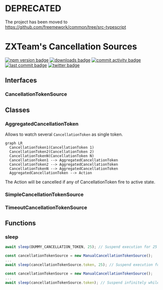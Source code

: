 # DEPRECATED

The project has been moved to https://github.com/freemework/common/tree/src-typescript

# ZXTeam's Cancellation Sources
[![npm version badge](https://img.shields.io/npm/v/@zxteam/cancellation.svg)](https://www.npmjs.com/package/@zxteam/cancellation)
[![downloads badge](https://img.shields.io/npm/dm/@zxteam/cancellation.svg)](https://www.npmjs.org/package/@zxteam/cancellation)
[![commit activity badge](https://img.shields.io/github/commit-activity/m/zxteamorg/node.cancellation)](https://github.com/zxteamorg/node.cancellation/pulse)
[![last commit badge](https://img.shields.io/github/last-commit/zxteamorg/node.cancellation)](https://github.com/zxteamorg/node.cancellation/graphs/commit-activity)
[![twitter badge](https://img.shields.io/twitter/follow/zxteamorg?style=social&logo=twitter)](https://twitter.com/zxteamorg)

## Interfaces
### CancellationTokenSource

## Classes
### AggregatedCancellationToken
Allows to watch several `CancellationToken` as single token.
```mermaid
graph LR
  CancellationToken1(CancellationToken 1)
  CancellationToken2(CancellationToken 2)
  CancellationTokenN(CancellationToken N)
  CancellationToken1 --> AggregatedCancellationToken
  CancellationToken2 --> AggregatedCancellationToken
  CancellationTokenN --> AggregatedCancellationToken
  AggregatedCancellationToken --> Action
```
The Action will be cancelled if any of CancellationToken fire to active state.
### SimpleCancellationTokenSource
### TimeoutCancellationTokenSource

## Functions
### sleep
```typescript
await sleep(DUMMY_CANCELLATION_TOKEN, 25); // Suspend execution for 25 milliseconds
```
```typescript
const cancellationTokenSource = new ManualCancellationTokenSource();
...
await sleep(cancellationTokenSource.token, 25); // Suspend execution for 25 milliseconds or cancel if cancellationTokenSource activates
```
```typescript
const cancellationTokenSource = new ManualCancellationTokenSource();
...
await sleep(cancellationTokenSource.token); // Suspend infinitely while cancellationTokenSource activates
```

